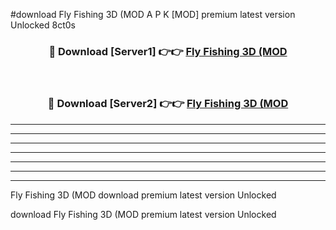 #download Fly Fishing 3D (MOD A P K [MOD] premium latest version Unlocked 8ct0s 



<div align="center">
<h3>🔴 Download [Server1] 👉👉 <a href="https://apkdownload3.web.app/">Fly Fishing 3D (MOD</a></h3><br>

<h3>🔴 Download [Server2] 👉👉 <a href="https://apkdownload3.web.app/">Fly Fishing 3D (MOD</a></h3>
</div>





----------------------------------------------------------

----------------------------------------------------------

----------------------------------------------------------

----------------------------------------------------------

----------------------------------------------------------

----------------------------------------------------------

----------------------------------------------------------

Fly Fishing 3D (MOD download premium latest version Unlocked

download Fly Fishing 3D (MOD premium latest version Unlocked
